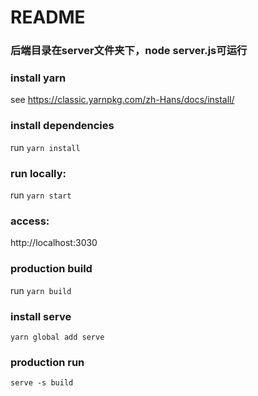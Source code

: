 # README


### 后端目录在server文件夹下，node server.js可运行


### install yarn

see https://classic.yarnpkg.com/zh-Hans/docs/install/
### install dependencies
run `yarn install`
### run locally:
run `yarn start`
### access:
http://localhost:3030

### production build
run `yarn build`
### install serve
`yarn global add serve`
### production run
`serve -s build`